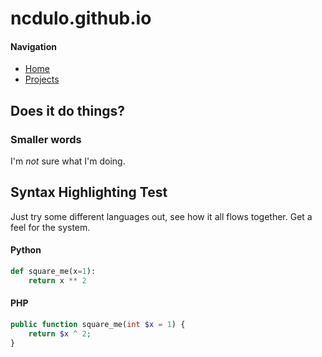 # ncdulo.github.io

#### Navigation
* [Home](http://ncdulo.github.io/)
* [Projects](http://ncdulo.github.io/projects)

## Does it do things?
### Smaller words
I'm *not* sure what I'm doing.

## Syntax Highlighting Test
Just try some different languages out, see how it all flows together. Get a feel for the system.
#### Python
```python
def square_me(x=1):
    return x ** 2
```

#### PHP
```php
public function square_me(int $x = 1) {
    return $x ^ 2;
}
```
